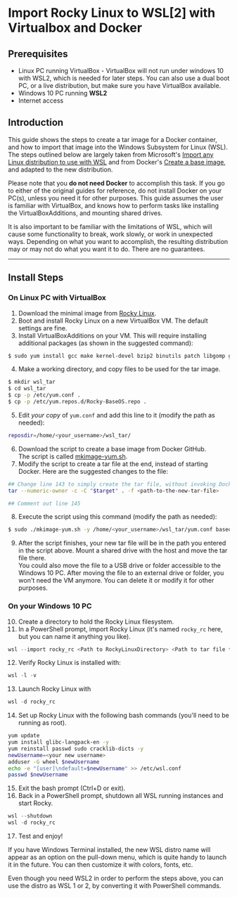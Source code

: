 # Import Rocky Linux to WSL[2] with Virtualbox and Docker

## Prerequisites

* Linux PC running VirtualBox - VirtualBox will not run under windows 10 with WSL2, which is needed for later steps. You can also use a dual boot PC, or a live distribution, but make sure you have VirtualBox available.
* Windows 10 PC running **WSL2**
* Internet access

## Introduction

This guide shows the steps to create a tar image for a Docker container, and how to import that image into the Windows Subsystem for Linux (WSL). The steps outlined below are largely taken from Microsoft's [Import any Linux distribution to use with WSL](https://docs.microsoft.com/en-us/windows/wsl/use-custom-distro) and from Docker's [Create a base image](https://docs.docker.com/develop/develop-images/baseimages/), and adapted to the new distribution. 

Please note that you **do not need Docker** to accomplish this task. If you go to either of the original guides for reference, do not install Docker on your PC(s), unless you need it for other purposes. This guide assumes the user is familiar with VirtualBox, and knows how to perform tasks like installing the VirtualBoxAdditions, and mounting shared drives.

It is also important to be familiar with the limitations of WSL, which will cause some functionality to break, work slowly, or work in unexpected ways. Depending on what you want to accomplish, the resulting distribution may or may not do what you want it to do. There are no guarantees.

----

## Install Steps

### On Linux PC with VirtualBox
1. Download the minimal image from [Rocky Linux](https://rockylinux.org/download).
2. Boot and install Rocky Linux on a new VirtualBox VM. The default settings are fine.
3. Install VirtualBoxAdditions on your VM. This will require installing additional packages (as shown in the suggested command):<br />
```bash
$ sudo yum install gcc make kernel-devel bzip2 binutils patch libgomp glibc-headers glibc-devel kernel-headers elfutils-libelf-devel tar

```
4. Make a working directory, and copy files to be used for the tar image.<br />
```bash
$ mkdir wsl_tar
$ cd wsl_tar
$ cp -p /etc/yum.conf .
$ cp -p /etc/yum.repos.d/Rocky-BaseOS.repo .
```
5. Edit *your copy* of `yum.conf` and add this line to it (modify the path as needed):<br />
```bash
reposdir=/home/<your_username>/wsl_tar/
```
6. Download the script to create a base image from Docker GitHub.<br/>
    The script is called [mkimage-yum.sh](https://github.com/moby/moby/blob/master/contrib/mkimage-yum.sh).
7. Modify the script to create a tar file at the end, instead of starting Docker. Here are the suggested changes to the file:
```bash
## Change line 143 to simply create the tar file, without invoking Docker
tar --numeric-owner -c -C "$target" . -f <path-to-the-new-tar-file>

## Comment out line 145
```
8. Execute the script using this command (modify the path as needed):<br/>
```bash
$ sudo ./mkimage-yum.sh -y /home/<your_username>/wsl_tar/yum.conf baseos
```
9. After the script finishes, your new tar file will be in the path you entered in the script above. Mount a shared drive with the host and move the tar file there.  
    You could also move the file to a USB drive or folder accessible to the Windows 10 PC. After moving the file to an external drive or folder, you won't need the VM anymore. You can delete it or modify it for other purposes.

### On your Windows 10 PC
10. Create a directory to hold the Rocky Linux filesystem.
11. In a PowerShell prompt, import Rocky Linux (it's named `rocky_rc` here, but you can name it anything you like).<br/>
```PowerShell
wsl --import rocky_rc <Path to RockyLinuxDirectory> <Path to tar file from above>
```
12. Verify Rocky Linux is installed with:<br/>
```PowerShell
wsl -l -v
```
13. Launch Rocky Linux with<br/>
```PowerShell
wsl -d rocky_rc
```
14. Set up Rocky Linux with the following bash commands (you'll need to be running as root).<br/>
```bash
yum update
yum install glibc-langpack-en -y
yum reinstall passwd sudo cracklib-dicts -y
newUsername=<your new username>
adduser -G wheel $newUsername
echo -e "[user]\ndefault=$newUsername" >> /etc/wsl.conf
passwd $newUsername
```
15. Exit the bash prompt (Ctrl+D or exit).
16. Back in a PowerShell prompt, shutdown all WSL running instances and start Rocky.<br/>
```PowerShell
wsl --shutdown
wsl -d rocky_rc
```
17. Test and enjoy!

If you have Windows Terminal installed, the new WSL distro name will appear as an option on the pull-down menu, which is quite handy to launch it in the future. You can then customize it with colors, fonts, etc. 

Even though you need WSL2 in order to perform the steps above, you can use the distro as WSL 1 or 2, by converting it with PowerShell commands.